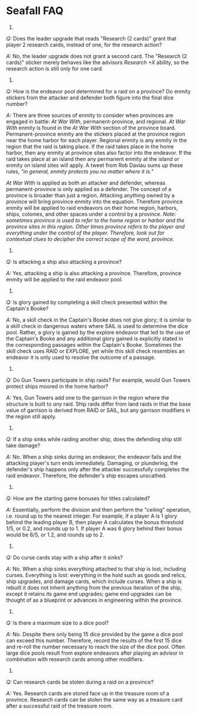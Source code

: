 # Seafall FAQ
1.  
  *Q:* Does the leader upgrade that reads "Research (2 cards)" grant that player 2 research cards, instead of one, for the research action?

  *A:* No, the leader upgrade does not grant a second card.  The "Research (2 cards)" sticker merely behaves like the advisors *Research +X* ability, so the research action is still only for one card.

1.  
  *Q:*  How is the endeavor pool determined for a raid on a province? Do enmity stickers from the attacker and defender both figure into the final dice number?

  *A:*  There are three sources of enmity to consider when provinces are engaged in battle: *At War With*, permanent-province, and regional. *At War With* enmity is found in the *At War With* section of the province board. Permanent-province enmity are the stickers placed at the province region near the home harbor for each player. Regional enmity is any enmity in the region that the raid is taking place. If the raid takes place in the home harbor, then any enmity at province sites also factor into the endeavor. If the raid takes place at an island then any permanent enmity at the island or enmity on island sites will apply. A tweet from Rob Daviau sums up these rules, *"in general, enmity protects you no matter where it is."*

  *At War With* is applied as both an attacker and defender, whereas permanent-province is only applied as a defender. The concept of a province is broader than just a region. Attacking anything owned by a province will bring province enmity into the equation. Therefore province enmity will be applied to raid endeavors on their home region, harbors, ships, colonies, and other spaces under a control by a province. *Note: sometimes province is used to refer to the home region or harbor and the province sites in this region. Other times province refers to the player and everything under the control of the player. Therefore, look out for contextual clues to decipher the correct scope of the word, province.*

1.  
  *Q:* Is attacking a ship also attacking a province?

  *A:* Yes, attacking a ship is also attacking a province. Therefore, province enmity will be applied to the raid endeavor pool.

1.  
  *Q:* Is glory gained by completing a skill check presented within the Captain's Booke?

  *A:* No, a skill check in the Captain's Booke does not give glory; it is similar to a skill check in dangerous waters where SAIL is used to determine the dice pool. Rather, a glory is gained by the explore endeavor that led to the use of the Captain's Booke and any additional glory gained is explicitly stated in the corresponding passages within the Captain's Booke. Sometimes the skill check uses RAID or EXPLORE, yet while this skill check resembles an endeavor it is only used to resolve the outcome of a passage.

1.  
  *Q:* Do Gun Towers participate in ship raids? For example, would Gun Towers protect ships moored in the home harbor?

  *A:* Yes, Gun Towers add one to the garrison in the region where the structure is built to *any* raid. Ship raids differ from land raids in that the base value of garrison is derived from RAID or SAIL, but any garrison modifiers in the region still apply.

1.  
  *Q:* If a ship sinks while raiding another ship, does the defending ship still take damage?

  *A:* No. When a ship sinks during an endeavor, the endeavor fails and the attacking player's turn ends immediately. Damaging, or plundering, the defender's ship happens only after the attacker successfully completes the raid endeavor. Therefore, the defender's ship escapes unscathed.

1.  
  *Q:* How are the starting game bonuses for titles calculated?

  *A:* Essentially, perform the division and then perform the "ceiling" operation, i.e. round up to the nearest integer. For example, if a player A is 1 glory behind the leading player B, then player A calculates the bonus threshold 1/5, or 0.2, and rounds up to 1. If player A was 6 glory behind their bonus would be 6/5, or 1.2, and rounds up to 2.

1.  
  *Q:* Do curse cards stay with a ship after it sinks?

  *A:* No. When a ship sinks everything attached to that ship is lost, including curses. Everything is lost: everything in the hold such as goods and relics, ship upgrades, and damage cards, which include curses. When a ship is rebuilt it does not inherit anything from the previous iteration of the ship, except it retains its game end upgrades; game end upgrades can be thought of as a blueprint or advances in engineering within the province.

1.  
  *Q:* Is there a maximum size to a dice pool?

  *A:* No. Despite there only being 15 dice provided by the game a dice pool can exceed this number. Therefore, record the results of the first 15 dice and re-roll the number necessary to reach the size of the dice pool. Often large dice pools result from explore endeavors after playing an advisor in combination with research cards among other modifiers.

1.  
  *Q:* Can research cards be stolen during a raid on a province?

  *A:* Yes. Research cards are stored face up in the treasure room of a province. Research cards can be stolen the same way as a treasure card after a successful raid of the treasure room.
